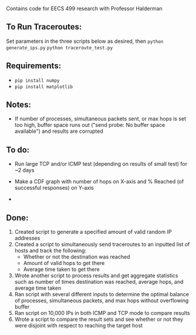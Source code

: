 Contains code for EECS 499 research with Professor Halderman

## To Run Traceroutes: 
Set parameters in the three scripts below as desired, then
`python generate_ips.py`
`python traceroute_test.py`

## Requirements:
- `pip install numpy`
- `pip install matplotlib`

## Notes:
- If number of processes, simultaneous packets sent, or max hops is set too high, buffer space runs out ("send probe: No buffer space available") and results are corrupted

## To do:
- Run large TCP and/or ICMP test (depending on results of small test) for ~2 days
- Make a CDF graph with number of hops on X-axis and % Reached (of successful responses) on Y-axis

- 

## Done:
1. Created script to generate a specified amount of valid random IP addresses
2. Created a script to simultaneously send traceroutes to an inputted list of hosts and track the following:
	* Whether or not the destination was reached
	* Amount of valid hops to get there
	* Average time taken to get there
3.  Wrote another script to process results and get aggregate statistics such as number of times destination was reached, average hops, and average time taken
4.  Ran script with several different inputs to determine the optimal balance of processes, simultaneous packets, and max hops without overflowing buffer
5.  Ran script on 10,000 IPs in both ICMP and TCP mode to compare results
6.  Wrote a script to compare the result sets and see whether or not they were disjoint with respect to reaching the target host